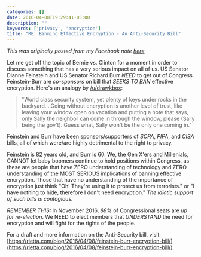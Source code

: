 ```yaml
---
categories: []
date: 2016-04-08T19:29:41-05:00
description: ""
keywords: ['privacy', 'encryption']
title: "RE: Banning Effective Encryption - An Anti-Security Bill"
---
```


_This was originally posted from my Facebook note [here](https://www.facebook.com/notes/colin-hoernig/re-banning-effective-encryption-an-anti-security-bill/10154092762866552)_

Let me get off the topic of Bernie vs. Clinton for a moment in order to discuss something that has a very serious impact on all of us.
US Senator Dianne Feinstein and US Senator Richard Burr *NEED* to get out of Congress.  Feinstein-Burr are *co-sponsors* on bill that *SEEKS TO BAN* effective encryption.  Here's an analogy by [/u/drawkbox](https://www.reddit.com/user/drawkbox):

> "World class security system, yet plenty of keys under rocks in the backyard....Going without encryption is another level of trust, like leaving your window open on vacation and putting a note that says, only Sally the neighbor can come in through the window, please (Sally being the gov't). Guess what, Sally won't be the only one coming in."

Feinstein and Burr have been sponsors/supporters of *SOPA*, *PIPA*, and *CISA* bills, all of which were/are highly detrimental to the right to privacy.

Feinstein is 82 years old, and Burr is 60.  We, the Gen X'ers and Millenials, CANNOT let baby boomers continue to hold positions within Congress, as these are people that have ZERO understanding of technology and ZERO understanding of the MOST SERIOUS implications of banning effective encryption.  Those that have no understanding of the importance of encryption just think "Oh! They're using it to protect us from terrorists." or "I have nothing to hide, therefore I don't need encryption."  *_The idiotic support of such bills is contagious._*

*REMEMBER THIS:* In November 2016, *88%* of Congressional seats are *up for re-election*.  We NEED to elect members that *UNDERSTAND* the need for encryption and will fight for the rights of the people.

For a draft and more information on the Anti-Security bill, visit: [https://rietta.com/blog/2016/04/08/feinstein-burr-encryption-bill/](https://rietta.com/blog/2016/04/08/feinstein-burr-encryption-bill/)
